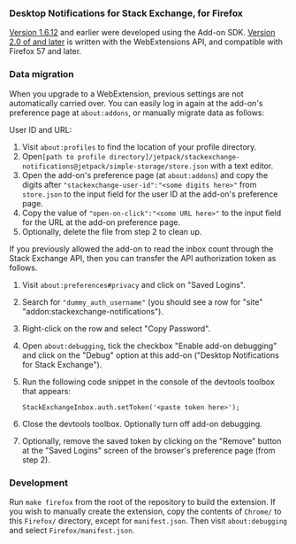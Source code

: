 ### Desktop Notifications for Stack Exchange, for Firefox

[Version 1.6.12](https://addons.mozilla.org/firefox/addon/real-time-desktop-notificat/versions/1.6.12)
 and earlier were developed using the Add-on SDK.
[Version 2.0 of and later](https://addons.mozilla.org/firefox/addon/real-time-desktop-notificat)
is written with the WebExtensions API, and compatible with Firefox 57 and later.


### Data migration
When you upgrade to a WebExtension, previous settings are not automatically
carried over. You can easily log in again at the add-on's preference page at
`about:addons`, or manually migrate data as follows:

User ID and URL:

1. Visit `about:profiles` to find the location of your profile directory.
2. Open`[path to profile directory]/jetpack/stackexchange-notifications@jetpack/simple-storage/store.json` with a text editor.
3. Open the add-on's preference page (at `about:addons`) and copy the digits
   after `"stackexchange-user-id":"<some digits here>"` from `store.json` to
   the input field for the user ID at the add-on's preference page.
4. Copy the value of `"open-on-click":"<some URL here>"` to the input field for
   the URL at the add-on preference page.
5. Optionally, delete the file from step 2 to clean up.

If you previously allowed the add-on to read the inbox count through the Stack
Exchange API, then you can transfer the API authorization token as follows.

1. Visit `about:preferences#privacy` and click on "Saved Logins".
2. Search for `"dummy_auth_username"`
   (you should see a row for "site" "addon:stackexchange-notifications").
3. Right-click on the row and select "Copy Password".
4. Open `about:debugging`, tick the checkbox "Enable add-on debugging" and
   click on the "Debug" option at this add-on ("Desktop Notifications for Stack
   Exchange").
5. Run the following code snippet in the console of the devtools toolbox that
   appears:

       StackExchangeInbox.auth.setToken('<paste token here>');

6. Close the devtools toolbox. Optionally turn off add-on debugging.
7. Optionally, remove the saved token by clicking on the "Remove" button at the
   "Saved Logins" screen of the browser's preference page (from step 2).


### Development

Run `make firefox` from the root of the repository to build the extension.
If you wish to manually create the extension, copy the contents of `Chrome/` to
this `Firefox/` directory, except for `manifest.json`.
Then visit `about:debugging` and select `Firefox/manifest.json`.
